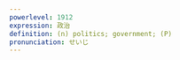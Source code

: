 ```yaml
---
powerlevel: 1912
expression: 政治
definition: (n) politics; government; (P)
pronunciation: せいじ
---
```

